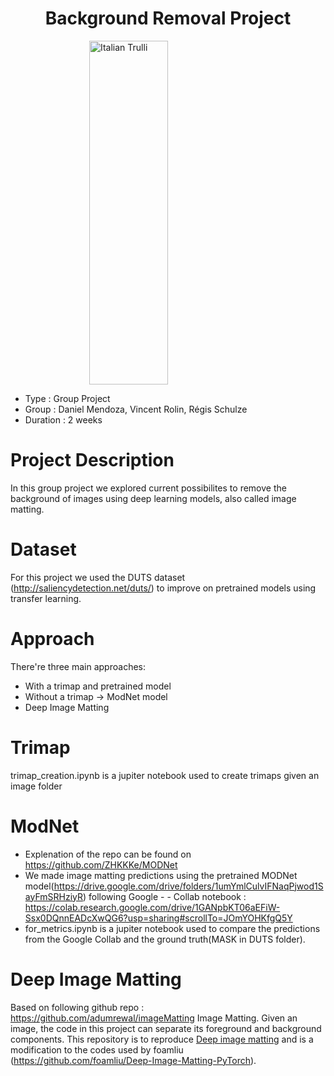 <h1 align="center"> <strong>Background Removal Project</strong> </h1>

<img src="https://fiverr-res.cloudinary.com/images/q_auto,f_auto/gigs/185668043/original/8de09be1d5623082611e6733021943e7908c8891/do-photoshop-background-removal.png" alt="Italian Trulli" width="1000" height="550" style="display: block;
  margin-left: auto;
  margin-right: auto;
  width: 50%;">


- Type : Group Project
- Group : Daniel Mendoza, Vincent Rolin, Régis Schulze
- Duration : 2 weeks

# Project Description

In this group project we explored current possibilites to remove the background of images using deep learning models, also called image matting.

# Dataset

For this project we used the DUTS dataset (http://saliencydetection.net/duts/) to improve on pretrained models using transfer learning.

# Approach

There're three main approaches: 
- With a trimap and pretrained model  
- Without a trimap -> ModNet model
- Deep Image Matting

# Trimap

trimap_creation.ipynb is a jupiter notebook used to create trimaps given an image folder

# ModNet

- Explenation of the repo can be found on https://github.com/ZHKKKe/MODNet
- We made image matting predictions using the pretrained MODNet model(https://drive.google.com/drive/folders/1umYmlCulvIFNaqPjwod1SayFmSRHziyR) following Google - - Collab notebook : https://colab.research.google.com/drive/1GANpbKT06aEFiW-Ssx0DQnnEADcXwQG6?usp=sharing#scrollTo=JOmYOHKfgQ5Y
- for_metrics.ipynb is a jupiter notebook used to compare the predictions from the Google Collab and the ground truth(MASK in DUTS folder).

# Deep Image Matting

Based on following github repo : https://github.com/adumrewal/imageMatting
Image Matting. Given an image, the code in this project can separate its foreground and background components.
This repository is to reproduce [Deep image matting](https://arxiv.org/abs/1703.03872) and is a modification to the codes used by foamliu (https://github.com/foamliu/Deep-Image-Matting-PyTorch).

